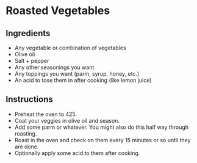 # Roasted Vegetables

## Ingredients

* Any vegetable or combination of vegetables
* Olive oil
* Salt + pepper
* Any other seasonings you want
* Any toppings you want (parm, syrup, honey, etc.)
* An acid to tose them in after cooking (like lemon juice)

## Instructions

* Preheat the oven to 425.
* Coat your veggies in olive oil and season.
* Add some parm or whatever. You might also do this half way through roasting.
* Roast in the oven and check on them every 15 minutes or so until they are done.
* Optionally apply some acid to them after cooking.
